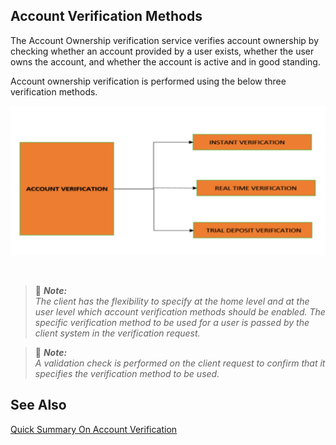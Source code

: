 
## Account Verification Methods

The Account Ownership verification service verifies account ownership by checking whether an account provided by a user exists, whether the user owns the account, and whether the account is active and in good standing. 

Account ownership verification is performed using the below three verification methods.

<center>

![image](../assets/images/AccountVerificationflows.png)

&nbsp;

</center>


<!-- theme: info -->
 
> :memo: _**Note:** <br/>The client has the flexibility to specify at the home level and at the user level which account verification methods should be enabled. The specific verification method to be used for a user is passed by the client system in the verification request._



<!-- theme: info -->

> :memo: _**Note:** <br/>A validation check is performed on the client request to confirm that it specifies the verification method to be used._

## See Also

[Quick Summary On Account Verification](?path=docs/quicksummary-onacctverification.md)